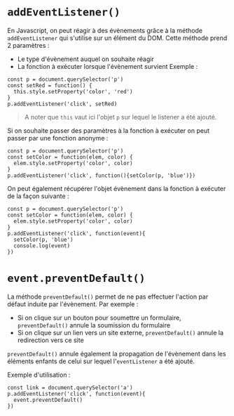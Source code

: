# `addEventListener()`

En Javascript, on peut réagir à des évènements grâce à la méthode `addEventListener` qui s'utilise sur un élément du DOM. Cette méthode prend 2 paramètres :
- Le type d'évènement auquel on souhaite réagir
- La fonction à exécuter lorsque l'évènement survient
Exemple :
```
const p = document.querySelector('p')
const setRed = function() {
  this.style.setProperty('color', 'red')
}
p.addEventListener('click', setRed)
```
> A noter que `this` vaut ici l'objet `p` sur lequel le listener a été ajouté.

Si on souhaite passer des paramètres à la fonction à exécuter on peut passer par une fonction anonyme :
```
const p = document.querySelector('p')
const setColor = function(elem, color) {
  elem.style.setProperty('color', color)
}
p.addEventListener('click', function(){setColor(p, 'blue')})
```
On peut également récupérer l'objet évènement dans la fonction à exécuter de la façon suivante :
```
const p = document.querySelector('p')
const setColor = function(elem, color) {
  elem.style.setProperty('color', color)
}
p.addEventListener('click', function(event){
  setColor(p, 'blue')
  console.log(event)
})
```

# `event.preventDefault()`

La méthode `preventDefault()` permet de ne pas effectuer l'action par défaut induite par l'évènement. Par exemple :
- Si on clique sur un bouton pour soumettre un formulaire, `preventDefault()` annule la soumission du formulaire
- Si on clique sur un lien vers un site externe, `preventDefault()` annule la redirection vers ce site

`preventDefault()` annule également la propagation de l'évènement dans les éléments enfants de celui sur lequel l'`eventListener` a été ajouté.

Exemple d'utilisation :
```
const link = document.querySelector('a')
p.addEventListener('click', function(event){
  event.preventDefault()
})
```
